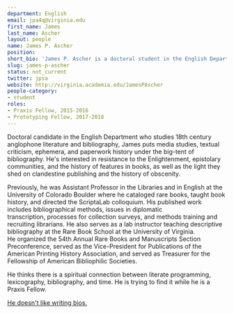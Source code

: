 ```yaml
---
department: English
email: jpa4q@virginia.edu
first_name: James
last_name: Ascher
layout: people
name: James P. Ascher
position:
short_bio: 'James P. Ascher is a doctoral student in the English Department at the University of Virginia and a dedicated bibliographer.'
slug: james-p-ascher
status: not_current
twitter: jpsa
website: http://virginia.academia.edu/JamesPAscher
people-category:
- student
roles:
- Praxis Fellow, 2015-2016
- Prototyping Fellow, 2017-2018
---
```


Doctoral candidate in the English Department who studies 18th century anglophone literature and bibliography, James puts media studies, textual criticism, ephemera, and paperwork history under the big-tent of bibliography. He's interested in resistance to the Enlightenment, epistolary communities, and the history of features in books, as well as the light they shed on clandestine publishing and the history of obscenity.

Previously, he was Assistant Professor in the Libraries and in English at the University of Colorado Boulder where he cataloged rare books, taught book history, and directed the ScriptaLab colloquium. His published work includes bibliographical methods, issues in diplomatic transcription, processes for collection surveys, and methods training and recruiting librarians. He also serves as a lab instructor teaching descriptive bibliography at the Rare Book School at the University of Virginia. He organized the 54th Annual Rare Books and Manuscripts Section Preconference, served as the Vice-President for Publications of the American Printing History Association, and served as Treasurer for the Fellowship of American Bibliophilic Societies.

He thinks there is a spiritual connection between literate programming, lexicography, bibliography, and time. He is trying to find it while he is a Praxis Fellow.

[He doesn't like writing bios.](http://praxis.scholarslab.org/blog/2015/10/01/jpsabio/)
